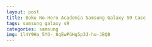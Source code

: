 ```yaml
---
layout: post
title: Boku No Hero Academia Samsung Galaxy S9 Case
tags: samsung galaxy s9
categories: samsung
img: 1l4Y9Ha_5YO-_8qEwPGHg5p3J-hu-JBQ8
---
```

